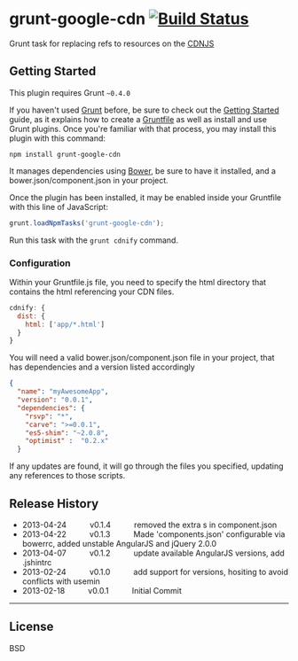 # grunt-google-cdn [![Build Status](https://travis-ci.org/btford/grunt-google-cdn.png)](https://travis-ci.org/btford/grunt-google-cdn)
 Grunt task for replacing refs to resources on the [CDNJS](http://cdnjs.com/)

## Getting Started
This plugin requires Grunt `~0.4.0`

If you haven't used [Grunt](http://gruntjs.com/) before, be sure to check out the [Getting Started](http://gruntjs.com/getting-started) guide, as it explains how to create a [Gruntfile](http://gruntjs.com/sample-gruntfile) as well as install and use Grunt plugins. Once you're familiar with that process, you may install this plugin with this command:

```shell
npm install grunt-google-cdn
```

It manages dependencies using [Bower](http://bower.io/), be sure to have it installed, and a bower.json/component.json in your project.


Once the plugin has been installed, it may be enabled inside your Gruntfile with this line of JavaScript:

```js
grunt.loadNpmTasks('grunt-google-cdn');
```

Run this task with the `grunt cdnify` command.

### Configuration

Within your Gruntfile.js file, you need to specify the html directory that contains the html referencing your CDN files.

```js
cdnify: {
  dist: {
    html: ['app/*.html']
  }
}
```
You will need a valid bower.json/component.json file in your project, that has dependencies and a version listed accordingly

```json
{
  "name": "myAwesomeApp",
  "version": "0.0.1",
  "dependencies": {
    "rsvp": "*",
    "carve": ">=0.0.1",
    "es5-shim": "~2.0.8",
    "optimist" :  "0.2.x"
  }
```

If any updates are found, it will go through the files you specified, updating any references to those scripts.


## Release History

 * 2013-04-24   v0.1.4   removed the extra s in component.json
 * 2013-04-22   v0.1.3   Made 'components.json' configurable via bowerrc, added unstable AngularJS and jQuery 2.0.0
 * 2013-04-07   v0.1.2   update available AngularJS versions, add .jshintrc
 * 2013-02-24   v0.1.0   add support for versions, hositing to avoid conflicts with usemin
 * 2013-02-18   v0.0.1   Initial Commit

---

## License
BSD
